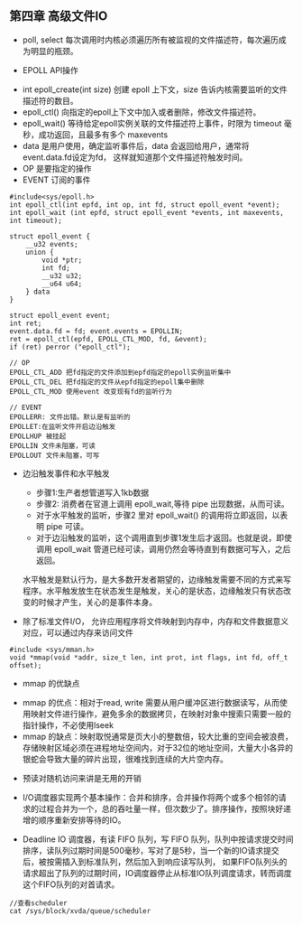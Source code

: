 ## 第四章 高级文件IO

- poll, select 每次调用时内核必须遍历所有被监视的文件描述符，每次遍历成为明显的瓶颈。

- EPOLL API操作
 + int epoll_create(int size) 创建 epoll 上下文，size 告诉内核需要监听的文件描述符的数目。
 + epoll_ctl() 向指定的epoll上下文中加入或者删除，修改文件描述符。
 + epoll_wait() 等待给定epoll实例关联的文件描述符上事件，时限为 timeout 毫秒，成功返回，且最多有多个 maxevents
 + data 是用户使用，确定监听事件后，data 会返回给用户，通常将event.data.fd设定为fd， 这样就知道那个文件描述符触发时间。
 + OP 是要指定的操作
 + EVENT 订阅的事件

```
#include<sys/epoll.h>
int epoll_ctl(int epfd, int op, int fd, struct epoll_event *event);
int epoll_wait (int epfd, struct epoll_event *events, int maxevents, int timeout);

struct epoll_event {
	__u32 events;
	union {
		void *ptr;
		int fd;
		__u32 u32;
		__u64 u64;
	} data
}

struct epoll_event event;
int ret;
event.data.fd = fd; event.events = EPOLLIN;
ret = epoll_ctl(epfd, EPOLL_CTL_MOD, fd, &event);
if (ret) perror ("epoll_ctl");

// OP
EPOLL_CTL_ADD 把fd指定的文件添加到epfd指定的epoll实例监听集中
EPOLL_CTL_DEL 把fd指定的文件从epfd指定的epoll集中删除
EPOLL_CTL_MOD 使用event 改变现有fd的监听行为

// EVENT
EPOLLERR: 文件出错。默认是有监听的
EPOLLET:在监听文件开启边沿触发
EPOLLHUP 被挂起
EPOLLIN 文件未阻塞，可读
EPOLLOUT 文件未阻塞，可写
```

- 边沿触发事件和水平触发

  + 步骤1:生产者想管道写入1kb数据
  + 步骤2: 消费者在官道上调用 epoll_wait,等待 pipe 出现数据，从而可读。 
  + 对于水平触发的监听，步骤2 里对 epoll_wait() 的调用将立即返回，以表明 pipe 可读。
  + 对于边沿触发的监听，这个调用直到步骤1发生后才返回。也就是说，即使调用 epoll_wait 管道已经可读，调用仍然会等待直到有数据可写入，之后返回。

  水平触发是默认行为，是大多数开发者期望的，边缘触发需要不同的方式来写程序。水平触发放生在状态发生是触发，关心的是状态，边缘触发只有状态改变的时候才产生，关心的是事件本身。

- 除了标准文件I/O， 允许应用程序将文件映射到内存中，内存和文件数据意义对应，可以通过内存来访问文件

```
#include <sys/mman.h>
void *mmap(void *addr, size_t len, int prot, int flags, int fd, off_t offset);
```

- mmap 的优缺点

 + mmap 的优点：相对于read, write 需要从用户缓冲区进行数据读写，从而使用映射文件进行操作，避免多余的数据拷贝，在映射对象中搜索只需要一般的指针操作，不必使用lseek
 + mmap 的缺点：映射取悦通常是页大小的整数倍，较大比重的空间会被浪费，存储映射区域必须在进程地址空间内，对于32位的地址空间，大量大小各异的银蛇会导致大量的碎片出现，很难找到连续的大片空内存。

- 预读对随机访问来讲是无用的开销

- I/O调度器实现两个基本操作：合并和排序，合并操作将两个或多个相邻的请求的过程合并为一个，总的吞吐量一样，但次数少了。排序操作，按照块好递增的顺序重新安排等待的IO。

- Deadline IO 调度器，有读 FIFO 队列，写 FIFO 队列，队列中按请求提交时间排序，读队列过期时间是500毫秒，写对了是5秒，当一个新的IO请求提交后，被按需插入到标准队列，然后加入到响应读写队列， 如果FIFO队列头的请求超出了队列的过期时间，IO调度器停止从标准IO队列调度请求，转而调度这个FIFO队列的对首请求。

```
//查看scheduler
cat /sys/block/xvda/queue/scheduler 
```
